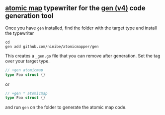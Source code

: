 ## [atomic map](https://github.com/ninibe/atomicmapper) typewriter for the [gen (v4)](https://clipperhouse.github.io/gen/) code generation tool

Once you have `gen` installed, find the folder with the target type and install the typewriter

```
cd
gen add github.com/ninibe/atomicmapper/gen
```

This creates a `_gen.go` file that you can remove after generation.
Set the tag over your target type.

```go
// +gen atomicmap
type Foo struct {}
```

or

```go
// +gen * atomicmap
type Foo struct {}
```

and run `gen` on the folder to generate the atomic map code.